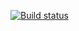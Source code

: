 [![Build status](https://ci.appveyor.com/api/projects/status/bvar01gp4w3y8owm?svg=true)](https://ci.appveyor.com/project/Tatiana-Brener/task4-selenide-carddeliveryorder)